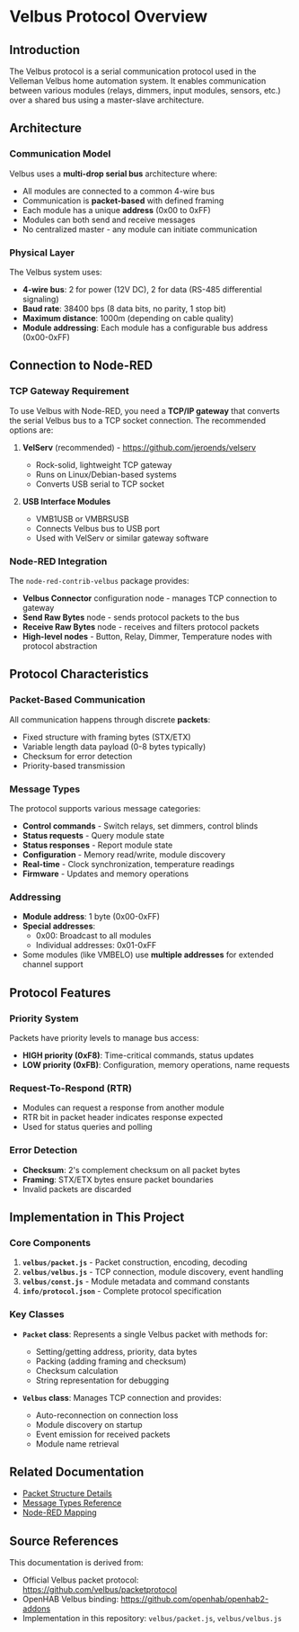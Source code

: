 # Velbus Protocol Overview

## Introduction

The Velbus protocol is a serial communication protocol used in the Velleman Velbus home automation system. It enables communication between various modules (relays, dimmers, input modules, sensors, etc.) over a shared bus using a master-slave architecture.

## Architecture

### Communication Model

Velbus uses a **multi-drop serial bus** architecture where:
- All modules are connected to a common 4-wire bus
- Communication is **packet-based** with defined framing
- Each module has a unique **address** (0x00 to 0xFF)
- Modules can both send and receive messages
- No centralized master - any module can initiate communication

### Physical Layer

The Velbus system uses:
- **4-wire bus**: 2 for power (12V DC), 2 for data (RS-485 differential signaling)
- **Baud rate**: 38400 bps (8 data bits, no parity, 1 stop bit)
- **Maximum distance**: 1000m (depending on cable quality)
- **Module addressing**: Each module has a configurable bus address (0x00-0xFF)

## Connection to Node-RED

### TCP Gateway Requirement

To use Velbus with Node-RED, you need a **TCP/IP gateway** that converts the serial Velbus bus to a TCP socket connection. The recommended options are:

1. **VelServ** (recommended) - https://github.com/jeroends/velserv
   - Rock-solid, lightweight TCP gateway
   - Runs on Linux/Debian-based systems
   - Converts USB serial to TCP socket

2. **USB Interface Modules**
   - VMB1USB or VMBRSUSB
   - Connects Velbus bus to USB port
   - Used with VelServ or similar gateway software

### Node-RED Integration

The `node-red-contrib-velbus` package provides:
- **Velbus Connector** configuration node - manages TCP connection to gateway
- **Send Raw Bytes** node - sends protocol packets to the bus
- **Receive Raw Bytes** node - receives and filters protocol packets
- **High-level nodes** - Button, Relay, Dimmer, Temperature nodes with protocol abstraction

## Protocol Characteristics

### Packet-Based Communication

All communication happens through discrete **packets**:
- Fixed structure with framing bytes (STX/ETX)
- Variable length data payload (0-8 bytes typically)
- Checksum for error detection
- Priority-based transmission

### Message Types

The protocol supports various message categories:
- **Control commands** - Switch relays, set dimmers, control blinds
- **Status requests** - Query module state
- **Status responses** - Report module state
- **Configuration** - Memory read/write, module discovery
- **Real-time** - Clock synchronization, temperature readings
- **Firmware** - Updates and memory operations

### Addressing

- **Module address**: 1 byte (0x00-0xFF)
- **Special addresses**:
  - 0x00: Broadcast to all modules
  - Individual addresses: 0x01-0xFF
- Some modules (like VMBELO) use **multiple addresses** for extended channel support

## Protocol Features

### Priority System

Packets have priority levels to manage bus access:
- **HIGH priority (0xF8)**: Time-critical commands, status updates
- **LOW priority (0xFB)**: Configuration, memory operations, name requests

### Request-To-Respond (RTR)

- Modules can request a response from another module
- RTR bit in packet header indicates response expected
- Used for status queries and polling

### Error Detection

- **Checksum**: 2's complement checksum on all packet bytes
- **Framing**: STX/ETX bytes ensure packet boundaries
- Invalid packets are discarded

## Implementation in This Project

### Core Components

1. **`velbus/packet.js`** - Packet construction, encoding, decoding
2. **`velbus/velbus.js`** - TCP connection, module discovery, event handling
3. **`velbus/const.js`** - Module metadata and command constants
4. **`info/protocol.json`** - Complete protocol specification

### Key Classes

- **`Packet` class**: Represents a single Velbus packet with methods for:
  - Setting/getting address, priority, data bytes
  - Packing (adding framing and checksum)
  - Checksum calculation
  - String representation for debugging

- **`Velbus` class**: Manages TCP connection and provides:
  - Auto-reconnection on connection loss
  - Module discovery on startup
  - Event emission for received packets
  - Module name retrieval

## Related Documentation

- [Packet Structure Details](02-packet-structure.md)
- [Message Types Reference](04-message-types.md)
- [Node-RED Mapping](06-node-red-mapping.md)

## Source References

This documentation is derived from:
- Official Velbus packet protocol: https://github.com/velbus/packetprotocol
- OpenHAB Velbus binding: https://github.com/openhab/openhab2-addons
- Implementation in this repository: `velbus/packet.js`, `velbus/velbus.js`
